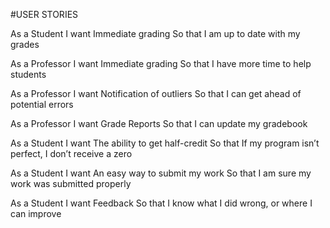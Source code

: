 #USER STORIES

  As a Student
  I want Immediate grading
  So that I am up to date with my grades

  As a Professor
  I want Immediate grading
  So that I have more time to help students

  As a Professor
  I want Notification of outliers
  So that I can get ahead of potential errors

  As a Professor
  I want Grade Reports
  So that I can update my gradebook

  As a Student
  I want The ability to get half-credit
  So that If my program isn’t perfect, I don’t receive a zero

  As a Student
  I want An easy way to submit my work
  So that I am sure my work was submitted properly

  As a Student
  I want Feedback
  So that I know what I did wrong, or where I can improve
